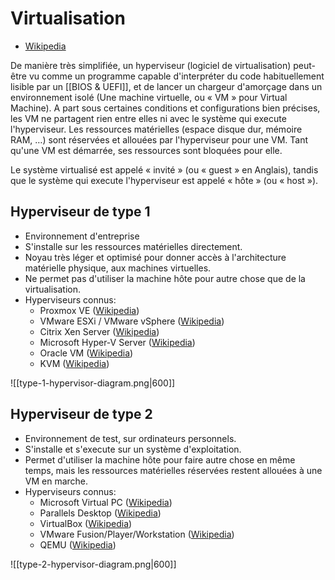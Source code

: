 # Virtualisation
- [Wikipedia](https://fr.wikipedia.org/wiki/Virtualisation)

De manière très simplifiée, un hyperviseur (logiciel de virtualisation) peut-être vu comme un programme capable d'interpréter du code habituellement lisible par un [[BIOS & UEFI]], et de lancer un chargeur d'amorçage dans un environnement isolé (Une machine virtuelle, ou « VM » pour Virtual Machine). A part sous certaines conditions et configurations bien précises, les VM ne partagent rien entre elles ni avec le système qui execute l'hyperviseur. Les ressources matérielles (espace disque dur, mémoire RAM, …) sont réservées et allouées par l'hyperviseur pour une VM. Tant qu'une VM est démarrée, ses ressources sont bloquées pour elle.

Le système virtualisé est appelé « invité » (ou « guest » en Anglais), tandis que le système qui execute l'hyperviseur est appelé « hôte » (ou « host »).

## Hyperviseur de type 1
- Environnement d'entreprise
- S'installe sur les ressources matérielles directement.
- Noyau très léger et optimisé pour donner accès à l'architecture matérielle physique, aux machines virtuelles.
- Ne permet pas d'utiliser la machine hôte pour autre chose que de la virtualisation.
- Hyperviseurs connus:
	- Proxmox VE ([Wikipedia](https://fr.wikipedia.org/wiki/Proxmox_VE))
	- VMware ESXi / VMware vSphere ([Wikipedia](https://fr.wikipedia.org/wiki/VMware_vSphere))
	- Citrix Xen Server ([Wikipedia](https://fr.wikipedia.org/wiki/Xen))
	- Microsoft Hyper-V Server ([Wikipedia](https://fr.wikipedia.org/wiki/Hyper-V))
	- Oracle VM ([Wikipedia](https://fr.wikipedia.org/wiki/Oracle_vm))
	- KVM ([Wikipedia](https://fr.wikipedia.org/wiki/Kernel-based_Virtual_Machine))

![[type-1-hypervisor-diagram.png|600]]


## Hyperviseur de type 2
- Environnement de test, sur ordinateurs personnels.
- S'installe et s'execute sur un système d'exploitation.
- Permet d'utiliser la machine hôte pour faire autre chose en même temps, mais les ressources matérielles réservées restent allouées à une VM en marche.
- Hyperviseurs connus:
	- Microsoft Virtual PC ([Wikipedia](https://fr.wikipedia.org/wiki/VirtualPC))
	- Parallels Desktop ([Wikipedia](https://fr.wikipedia.org/wiki/Parallels_Desktop))
	- VirtualBox ([Wikipedia](https://fr.wikipedia.org/wiki/Oracle_VM_VirtualBox))
	- VMware Fusion/Player/Workstation ([Wikipedia](https://fr.wikipedia.org/wiki/VMware))
	- QEMU ([Wikipedia](https://fr.wikipedia.org/wiki/QEMU))

![[type-2-hypervisor-diagram.png|600]]